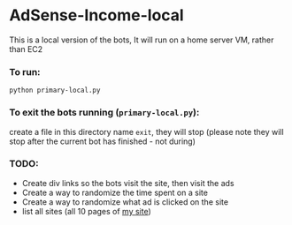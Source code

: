 # AdSense-Income-local

This is a local version of the bots,
It will run on a home server VM, rather than EC2

### To run:
`python primary-local.py`


### To exit the bots running (`primary-local.py`):
create a file in this directory name `exit`, they will stop (please note they will stop after the current bot has finished - not during)


### TODO:
- Create div links so the bots visit the site, then visit the ads
- Create a way to randomize the time spent on a site
- Create a way to randomize what ad is clicked on the site
- list all sites (all 10 pages of [my site](https://adsense-income-cryptoidcoder.netlify.app/))